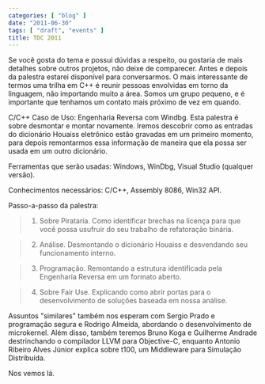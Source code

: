 ```yaml
---
categories: [ "blog" ]
date: "2011-06-30"
tags: [ "draft", "events" ]
title: TDC 2011
---
```


Se você gosta do tema e possui dúvidas a respeito, ou gostaria de mais detalhes sobre outros projetos, não deixe de comparecer. Antes e depois da palestra estarei disponível para conversarmos. O mais interessante de termos uma trilha em C++ é reunir pessoas envolvidas em torno da linguagem, não importando muito a área. Somos um grupo pequeno, e é importante que tenhamos um contato mais próximo de vez em quando.

C/C++ Caso de Uso: Engenharia Reversa com Windbg. Esta palestra é sobre desmontar e montar novamente. Iremos descobrir como as entradas do dicionário Houaiss eletrônico estão gravadas em um primeiro momento, para depois remontarmos essa informação de maneira que ela possa ser usada em um outro dicionário.

Ferramentas que serão usadas: Windows, WinDbg, Visual Studio (qualquer versão).

Conhecimentos necessários: C/C++, Assembly 8086, Win32 API.

Passo-a-passo da palestra:

> 
	
>   1. Sobre Pirataria. Como identificar brechas na licença para que você possa usufruir do seu trabalho de refatoração binária.
> 
	
>   2. Análise. Desmontando o dicionário Houaiss e desvendando seu funcionamento interno.
> 
	
>   3. Programação. Remontando a estrutura identificada pela Engenharia Reversa em um formato aberto.
> 
	
>   4. Sobre Fair Use. Explicando como abrir portas para o desenvolvimento de soluções baseada em nossa análise.
> 




Assuntos "similares" também nos esperam com Sergio Prado e programação segura e Rodrigo Almeida, abordando o desenvolvimento de microkernel. Além disso, também teremos Bruno Koga e Guilherme Andrade destrinchando o compilador LLVM para Objective-C, enquanto Antonio Ribeiro Alves Júnior explica sobre t100, um Middleware para Simulação Distribuída.

Nos vemos lá.
